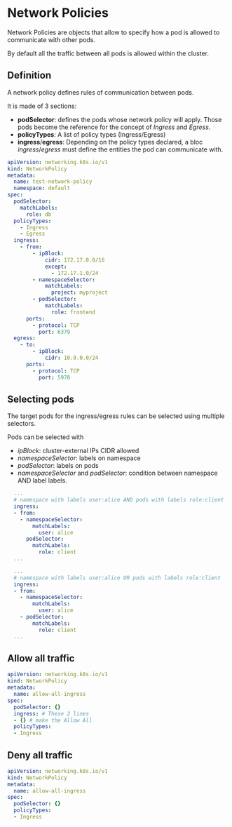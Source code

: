 # Network Policies

Network Policies are objects that allow to specify how a pod is allowed to communicate with other pods.

By default all the traffic between all pods is allowed within the cluster.

## Definition

A network policy defines rules of communication between pods.

It is made of 3 sections:
- **podSelector**: defines the pods whose network policy will apply. Those pods become the reference for the concept of *Ingress* and *Egress*.
- **policyTypes**: A list of policy types (Ingress/Egress)
- **ingress**/**egress**: Depending on the policy types declared, a bloc *ingress*/*egress* must define the entities the pod can communicate with.

```yaml
apiVersion: networking.k8s.io/v1
kind: NetworkPolicy
metadata:
  name: test-network-policy
  namespace: default
spec:
  podSelector:
    matchLabels:
      role: db
  policyTypes:
    - Ingress
    - Egress
  ingress:
    - from:
        - ipBlock:
            cidr: 172.17.0.0/16
            except:
              - 172.17.1.0/24
        - namespaceSelector:
            matchLabels:
              project: myproject
        - podSelector:
            matchLabels:
              role: frontend
      ports:
        - protocol: TCP
          port: 6379
  egress:
    - to:
        - ipBlock:
            cidr: 10.0.0.0/24
      ports:
        - protocol: TCP
          port: 5978
```

## Selecting pods

The target pods for the ingress/egress rules can be selected using multiple selectors.

Pods can be selected with 
- *ipBlock*: cluster-external IPs CIDR allowed
- *namespaceSelector*: labels on namespace
- *podSelector*: labels on pods
- *namespaceSelector* and *podSelector*: condition between namespace AND label labels.

```yaml
  ...
  # namespace with labels user:alice AND pods with labels role:client
  ingress:
  - from:
    - namespaceSelector:
        matchLabels:
          user: alice
      podSelector:
        matchLabels:
          role: client
  ...
```

```yaml
  ...
  # namespace with labels user:alice OR pods with labels role:client
  ingress:
  - from:
    - namespaceSelector:
        matchLabels:
          user: alice
    - podSelector:
        matchLabels:
          role: client
  ...
```

## Allow all traffic

```yaml
apiVersion: networking.k8s.io/v1
kind: NetworkPolicy
metadata:
  name: allow-all-ingress
spec:
  podSelector: {}
  ingress: # These 2 lines
  - {} # make the Allow All
  policyTypes:
  - Ingress
```

## Deny all traffic

```yaml
apiVersion: networking.k8s.io/v1
kind: NetworkPolicy
metadata:
  name: allow-all-ingress
spec:
  podSelector: {}
  policyTypes:
  - Ingress
```

